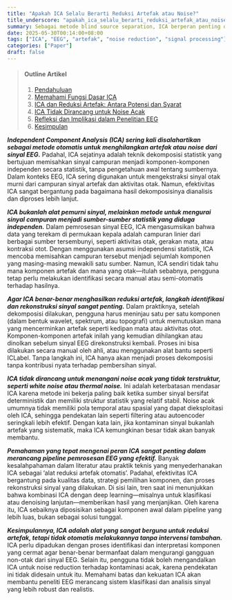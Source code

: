 ```yaml
---
title: "Apakah ICA Selalu Berarti Reduksi Artefak atau Noise?"
title_underscore: "apakah_ica_selalu_berarti_reduksi_artefak_atau_noise"
summary: Sebagai metode blind source separation, ICA berperan penting dalam pemrosesan sinyal EEG, namun penggunaannya tidak secara otomatis menjamin reduksi artefak maupun noise kecuali disertai proses identifikasi dan rekonstruksi yang tepat.
date: 2025-05-30T00:14:00+08:00
tags: ["ICA", "EEG", "artefak", "noise reduction", "signal processing"]
categories: ["Paper"]
draft: false
---
```


> #### Outline Artikel  
> 1. [Pendahuluan](#pendahuluan)  
> 2. [Memahami Fungsi Dasar ICA](#memahami-fungsi-dasar-ica)  
> 3. [ICA dan Reduksi Artefak: Antara Potensi dan Syarat](#ica-dan-reduksi-artefak-antara-potensi-dan-syarat)  
> 4. [ICA Tidak Dirancang untuk Noise Acak](#ica-tidak-dirancang-untuk-noise-acak)  
> 5. [Refleksi dan Implikasi dalam Penelitian EEG](#refleksi-dan-implikasi-dalam-penelitian-eeg)  
> 6. [Kesimpulan](#kesimpulan)

<a id="pendahuluan"></a>
***Independent Component Analysis (ICA) sering kali disalahartikan sebagai metode otomatis untuk menghilangkan artefak atau noise dari sinyal EEG.*** Padahal, ICA sejatinya adalah teknik dekomposisi statistik yang bertujuan memisahkan sinyal campuran menjadi komponen-komponen independen secara statistik, tanpa pengetahuan awal tentang sumbernya. Dalam konteks EEG, ICA sering digunakan untuk mengekstraksi sinyal otak murni dari campuran sinyal artefak dan aktivitas otak. Namun, efektivitas ICA sangat bergantung pada bagaimana hasil dekomposisinya dianalisis dan diproses lebih lanjut.

<a id="memahami-fungsi-dasar-ica"></a>
***ICA bukanlah alat pemurni sinyal, melainkan metode untuk mengurai sinyal campuran menjadi sumber-sumber statistik yang diduga independen.*** Dalam pemrosesan sinyal EEG, ICA mengasumsikan bahwa data yang terekam di permukaan kepala adalah campuran linier dari berbagai sumber tersembunyi, seperti aktivitas otak, gerakan mata, atau kontraksi otot. Dengan menggunakan asumsi independensi statistik, ICA mencoba memisahkan campuran tersebut menjadi sejumlah komponen yang masing-masing mewakili satu sumber. Namun, ICA sendiri tidak tahu mana komponen artefak dan mana yang otak—itulah sebabnya, pengguna tetap perlu melakukan identifikasi secara manual atau semi-otomatis terhadap hasilnya.

<a id="ica-dan-reduksi-artefak-antara-potensi-dan-syarat"></a>
***Agar ICA benar-benar menghasilkan reduksi artefak, langkah identifikasi dan rekonstruksi sinyal sangat penting.*** Dalam praktiknya, setelah dekomposisi dilakukan, pengguna harus meninjau satu per satu komponen (dalam bentuk wavelet, spektrum, atau topografi) untuk memutuskan mana yang mencerminkan artefak seperti kedipan mata atau aktivitas otot. Komponen-komponen artefak inilah yang kemudian dihilangkan atau dinolkan sebelum sinyal EEG direkonstruksi kembali. Proses ini bisa dilakukan secara manual oleh ahli, atau menggunakan alat bantu seperti ICLabel. Tanpa langkah ini, ICA hanya akan menjadi proses dekomposisi tanpa kontribusi nyata terhadap pembersihan sinyal.

<a id="ica-tidak-dirancang-untuk-noise-acak"></a>
***ICA tidak dirancang untuk menangani noise acak yang tidak terstruktur, seperti white noise atau thermal noise.*** Ini adalah keterbatasan mendasar ICA karena metode ini bekerja paling baik ketika sumber sinyal bersifat deterministik dan memiliki struktur statistik yang relatif stabil. Noise acak umumnya tidak memiliki pola temporal atau spasial yang dapat dieksploitasi oleh ICA, sehingga pendekatan lain seperti filtering atau autoencoder seringkali lebih efektif. Dengan kata lain, jika kontaminan sinyal bukanlah artefak yang sistematik, maka ICA kemungkinan besar tidak akan banyak membantu.

<a id="refleksi-dan-implikasi-dalam-penelitian-eeg"></a>
***Pemahaman yang tepat mengenai peran ICA sangat penting dalam merancang pipeline pemrosesan EEG yang efektif.*** Banyak kesalahpahaman dalam literatur atau praktik teknis yang menyederhanakan ICA sebagai ‘alat reduksi artefak otomatis’. Padahal, efektivitas ICA bergantung pada kualitas data, strategi pemilihan komponen, dan proses rekonstruksi sinyal yang dilakukan. Di sisi lain, tren saat ini menunjukkan bahwa kombinasi ICA dengan deep learning—misalnya untuk klasifikasi atau denoising lanjutan—memberikan hasil yang menjanjikan. Oleh karena itu, ICA sebaiknya diposisikan sebagai komponen awal dalam pipeline yang lebih luas, bukan sebagai solusi tunggal.

<a id="kesimpulan"></a>
***Kesimpulannya, ICA adalah alat yang sangat berguna untuk reduksi artefak, tetapi tidak otomatis melakukannya tanpa intervensi tambahan.*** ICA perlu dipadukan dengan proses identifikasi dan interpretasi komponen yang cermat agar benar-benar bermanfaat dalam mengurangi gangguan non-otak dari sinyal EEG. Selain itu, pengguna tidak boleh mengandalkan ICA untuk noise reduction terhadap kontaminasi acak, karena pendekatan ini tidak didesain untuk itu. Memahami batas dan kekuatan ICA akan membantu peneliti EEG merancang sistem klasifikasi dan analisis sinyal yang lebih robust dan realistis.